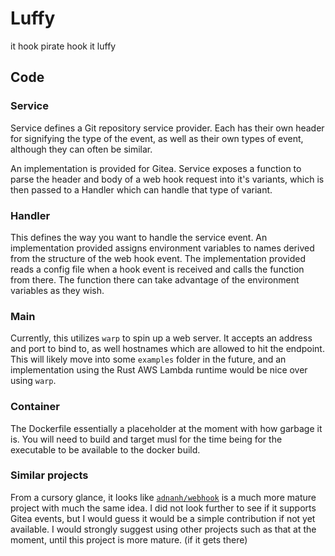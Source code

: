 # Luffy
it hook pirate hook it luffy

## Code
### Service
Service defines a Git repository service provider.
Each has their own header for signifying the type of the event,
as well as their own types of event, although they can often be similar.

An implementation is provided for Gitea.
Service exposes a function to parse the header and body of a web hook request
into it's variants, which is then passed to a Handler which can handle that
type of variant.

### Handler
This defines the way you want to handle the service event.
An implementation provided assigns environment variables to names derived from
the structure of the web hook event.
The implementation provided reads a config file when a hook event is received
and calls the function from there. The function there can take advantage of
the environment variables as they wish.

### Main
Currently, this utilizes `warp` to spin up a web server.
It accepts an address and port to bind to,
as well hostnames which are allowed to hit the endpoint.
This will likely move into some `examples` folder in the future,
and an implementation using the Rust AWS Lambda runtime would be nice over using `warp`.

### Container
The Dockerfile essentially a placeholder at the moment with how garbage it is.
You will need to build and target musl for the time being for the executable to
be available to the docker build.

### Similar projects
From a cursory glance, it looks like [`adnanh/webhook`](https://github.com/adnanh/webhook)
is a much more mature project with much the same idea. I did not look further to see if it
supports Gitea events, but I would guess it would be a simple contribution if not yet available.
I would strongly suggest using other projects such as that at the moment, until this project
is more mature. (if it gets there)
